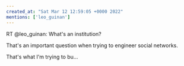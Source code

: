 ```yaml
---
created_at: "Sat Mar 12 12:59:05 +0000 2022"
mentions: ['leo_guinan']
---
```


RT @leo_guinan: What's an institution?

That's an important question when trying to engineer social networks.

That's what I'm trying to bu…